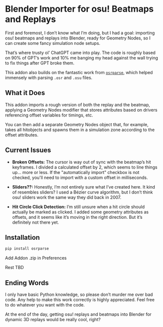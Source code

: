 # Blender Importer for osu! Beatmaps and Replays

First and foremost, I don’t know what I’m doing, but I had a goal: importing osu! beatmaps and replays into Blender, ready for Geometry Nodes, so I can create some fancy simulation node setups.

That’s where trusty ol’ ChatGPT came into play. The code is roughly based on 90% of GPT’s work and 10% me banging my head against the wall trying to fix things after GPT broke them.

This addon also builds on the fantastic work from [`osrparse`](https://github.com/kszlim/osu-replay-parser), which helped immensely with parsing `.osr` and `.osu` files.

## What it Does

This addon imports a rough version of both the replay and the beatmap, applying a Geometry Nodes modifier that stores attributes based on drivers referencing offset variables for timings, etc. 

You can then add a separate Geometry Nodes object that, for example, takes all hitobjects and spawns them in a simulation zone according to the offset attributes.

## Current Issues

- **Broken Offsets:** The cursor is way out of sync with the beatmap’s hit keyframes. I divided a calculated offset by 2, which seems to line things up... more or less. If the "automatically import" checkbox is not checked, you'll need to import with a custom offset in milliseconds.

- **Sliders??:** Honestly, I’m not entirely sure what I’ve created here. It kind of resembles sliders? I used a Bézier curve algorithm, but I don’t think osu! sliders work the same way they did back in 2007.

- **Hit Circle Click Detection:** I’m still unsure when a hit circle should actually be marked as clicked. I added some geometry attributes as offsets, and it seems like it’s moving in the right direction. But it’s definitely not there yet.

## Installation

```bash
pip install osrparse

```
Add Addon .zip in Preferences

Rest TBD

## Ending Words

I only have basic Python knowledge, so please don’t murder me over bad code. Any help to make this work correctly is highly appreciated. Feel free to do whatever you want with the code. 

At the end of the day, getting osu! replays and beatmaps into Blender for dynamic 3D replays would be really cool, right?
